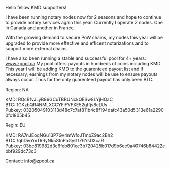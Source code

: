 Hello fellow KMD supporters!

I have been running notary nodes now for 2 seasons and hope to continue to provide notary services again this year. Currently I operate 2 nodes. One in Canada and another in France. 

With the growing demand to secure PoW chains, my nodes this year will be upgraded to provide more effective and efficent notarizations and to support more external chains.

I have also been running a stable and successful pool for 4+ years: www.zpool.ca
My pool offers payouts in hundreds of coins including KMD. This year I will be adding KMD to the guarenteed payout list and if necessary, earnings from my notary nodes will be use to ensure payouts always occur. Thus far the only guarenteed payout has only been BTC. 

Region: NA

KMD: RQcBfvJLyB96GCuTBRUNckQESw8LYjHQaC
BTC: 1GKzbQR4NMLXCCYFiFVFXE52gffjv8cLUs
Pubkey: 03205049103113d48c7c7af811b4c8f194dafc43a50d5313e61a22900fc1805b45

Regin: EU

KMD: RA7nJEoqNGu13P7Gv4mWfoJTmpZ9ac2Bh2
BTC: 1qbDivYmT6RyNk5StnPaGyG1Z6YsDXcaR
Pubkey: 03bc819982d3c6feb801ec3b720425b017d9b6ee9a40746b84422cbbf929dc73c3



Contact: info@zpool.ca
